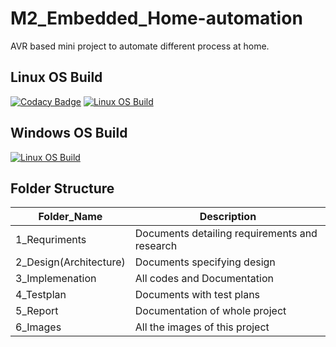 # M2_Embedded_Home-automation
AVR based mini project to automate different process at home.

## Linux OS Build
[![Codacy Badge](https://api.codacy.com/project/badge/Grade/80dbf4a29c3d4c499689e9ba097a2994)](https://app.codacy.com/gh/rachitdBeast/M2_Embedded_Home-automation?utm_source=github.com&utm_medium=referral&utm_content=rachitdBeast/M2_Embedded_Home-automation&utm_campaign=Badge_Grade_Settings)
[![Linux OS Build](https://github.com/rachitdBeast/M2_Embedded_Home-automation/actions/workflows/c-cpp.yml/badge.svg)](https://github.com/rachitdBeast/M2_Embedded_Home-automation/actions/workflows/c-cpp.yml)

## Windows OS Build
[![Linux OS Build](https://github.com/rachitdBeast/M2_Embedded_Home-automation/actions/workflows/c-cpp_win.yml/badge.svg)](https://github.com/rachitdBeast/M2_Embedded_Home-automation/actions/workflows/c-cpp_win.yml)

## Folder Structure

Folder_Name      |  Description
-----------------|--------------
1_Requriments     |  Documents detailing requirements and research
2_Design(Architecture)         |  Documents specifying design
3_Implemenation  |  All codes and Documentation
4_Testplan       |  Documents with test plans
  5_Report       |  Documentation of whole project
6_Images         |  All the images of this project
